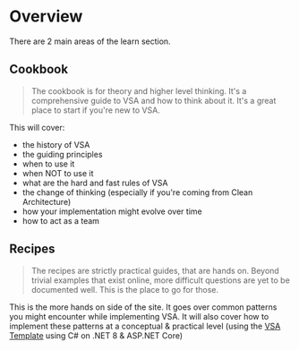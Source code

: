 # Overview

There are 2 main areas of the learn section.

## Cookbook 

> The cookbook is for theory and higher level thinking. It's a comprehensive guide to VSA and how to think about it. It's a great place to start if you're new to VSA.

This will cover:

- the history of VSA
- the guiding principles
- when to use it
- when NOT to use it
- what are the hard and fast rules of VSA
- the change of thinking (especially if you're coming from Clean Architecture)
- how your implementation might evolve over time
- how to act as a team

## Recipes

> The recipes are strictly practical guides, that are hands on. Beyond trivial examples that exist online, more difficult questions are yet to be documented well. This is the place to go for those.

This is the more hands on side of the site. It goes over common patterns you might encounter while implementing VSA. It will also cover how to implement these patterns at a conceptual & practical level (using the [VSA Template](https://github.com/Hona/VerticalSliceArchitecture) using C# on .NET 8 & ASP.NET Core)
